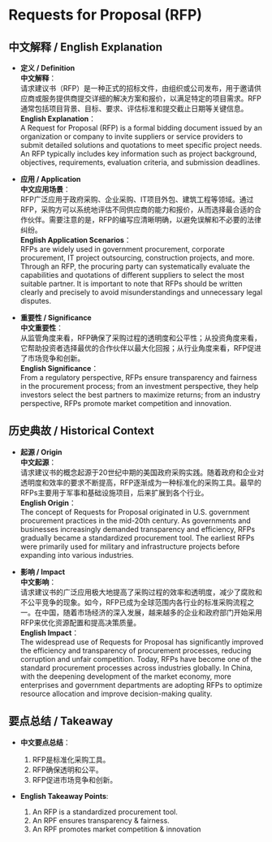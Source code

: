 # Requests for Proposal (RFP)

## 中文解释 / English Explanation

* **定义 / Definition**  
  **中文解释**：  
  请求建议书（RFP）是一种正式的招标文件，由组织或公司发布，用于邀请供应商或服务提供商提交详细的解决方案和报价，以满足特定的项目需求。RFP通常包括项目背景、目标、要求、评估标准和提交截止日期等关键信息。  
  **English Explanation**：  
  A Request for Proposal (RFP) is a formal bidding document issued by an organization or company to invite suppliers or service providers to submit detailed solutions and quotations to meet specific project needs. An RFP typically includes key information such as project background, objectives, requirements, evaluation criteria, and submission deadlines.

* **应用 / Application**  
  **中文应用场景**：  
  RFP广泛应用于政府采购、企业采购、IT项目外包、建筑工程等领域。通过RFP，采购方可以系统地评估不同供应商的能力和报价，从而选择最合适的合作伙伴。需要注意的是，RFP的编写应清晰明确，以避免误解和不必要的法律纠纷。  
  **English Application Scenarios**：  
  RFPs are widely used in government procurement, corporate procurement, IT project outsourcing, construction projects, and more. Through an RFP, the procuring party can systematically evaluate the capabilities and quotations of different suppliers to select the most suitable partner. It is important to note that RFPs should be written clearly and precisely to avoid misunderstandings and unnecessary legal disputes.

* **重要性 / Significance**  
  **中文重要性**：  
  从监管角度来看，RFP确保了采购过程的透明度和公平性；从投资角度来看，它帮助投资者选择最优的合作伙伴以最大化回报；从行业角度来看，RFP促进了市场竞争和创新。  
  **English Significance**：  
  From a regulatory perspective, RFPs ensure transparency and fairness in the procurement process; from an investment perspective, they help investors select the best partners to maximize returns; from an industry perspective, RFPs promote market competition and innovation.

## 历史典故 / Historical Context

* **起源 / Origin**  
  **中文起源**：  
  请求建议书的概念起源于20世纪中期的美国政府采购实践。随着政府和企业对透明度和效率的要求不断提高，RFP逐渐成为一种标准化的采购工具。最早的RFPs主要用于军事和基础设施项目，后来扩展到各个行业。  
  **English Origin**：  
  The concept of Requests for Proposal originated in U.S. government procurement practices in the mid-20th century. As governments and businesses increasingly demanded transparency and efficiency, RFPs gradually became a standardized procurement tool. The earliest RFPs were primarily used for military and infrastructure projects before expanding into various industries.

* **影响 / Impact**  
  **中文影响**：  
  请求建议书的广泛应用极大地提高了采购过程的效率和透明度，减少了腐败和不公平竞争的现象。如今，RFP已成为全球范围内各行业的标准采购流程之一。在中国，随着市场经济的深入发展，越来越多的企业和政府部门开始采用RFP来优化资源配置和提高决策质量。  
  **English Impact**：  
  The widespread use of Requests for Proposal has significantly improved the efficiency and transparency of procurement processes, reducing corruption and unfair competition. Today, RFPs have become one of the standard procurement processes across industries globally. In China, with the deepening development of the market economy, more enterprises and government departments are adopting RFPs to optimize resource allocation and improve decision-making quality.

## 要点总结 / Takeaway

* **中文要点总结**：
  1. RFP是标准化采购工具。
  2. RFP确保透明和公平。
  3. RFP促进市场竞争和创新。

* **English Takeaway Points**: 
  1. An RFP is a standardized procurement tool.
  2. An RPF ensures transparency & fairness.
  3. An RPF promotes market competition & innovation